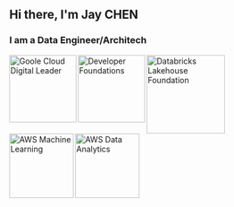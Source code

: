 ## Hi there, I'm Jay CHEN

### I am a Data Engineer/Architech


<a href="https://www.credential.net/a9f906be-ae21-4bbe-ae5d-1c9c0935d630#gs.n48lhw"><img align="left" alt="Goole Cloud Digital Leader" width="120px" height="120px" src="https://api.accredible.com/v1/frontend/credential_website_embed_image/badge/54021623">

<a href="https://credentials.databricks.com/1408a416-f339-4853-bf06-343eae72dea8"><img align="left" alt="Developer Foundations" width="120px" height="120px" src="https://api.accredible.com/v1/frontend/credential_website_embed_image/badge/51847700">

<a href="https://credentials.databricks.com/eeef1b6c-a186-41cf-92a2-c4fa2d688c51#gs.n4479n"><img align="left" alt="Databricks Lakehouse Foundation" width="140px" height="140px" src="https://api.accredible.com/v1/frontend/credential_website_embed_image/badge/65940160">

<a href="https://www.credly.com/badges/23d277b7-3102-4e47-aa17-29fff7b5eee3/public_url"><img align="left" alt="AWS Machine Learning" width="115px" height="115px" src="https://images.credly.com/size/110x110/images/778bde6c-ad1c-4312-ac33-2fa40d50a147/image.png">

<a href="https://www.credly.com/badges/6fe542ba-3889-4fd8-9ab8-c7e277bf85aa/public_url"><img align="left" alt="AWS Data Analytics" width="115px" height="115px" src="https://images.credly.com/size/110x110/images/6430efe4-0ac0-4df6-8f1b-9559d8fcdf27/image.png">
